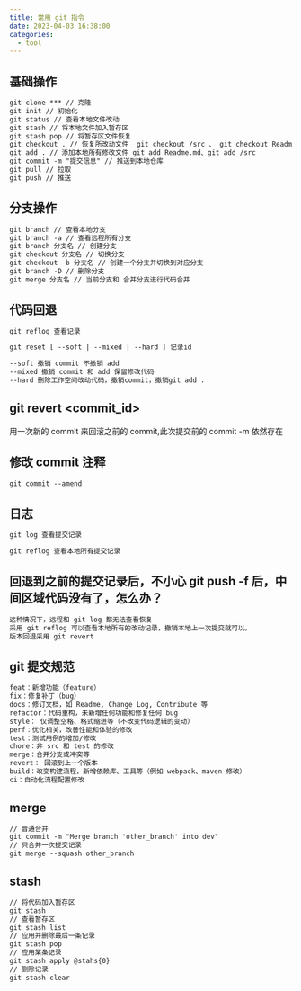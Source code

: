 ```yaml
---
title: 常用 git 指令
date: 2023-04-03 16:38:00
categories:
  - tool
---
```


## 基础操作

```txt
git clone *** // 克隆
git init // 初始化
git status // 查看本地文件改动
git stash // 将本地文件加入暂存区
git stash pop // 将暂存区文件恢复
git checkout . // 恢复所改动文件  git checkout /src 、 git checkout Readme.md
git add . // 添加本地所有修改文件 git add Readme.md、git add /src
git commit -m "提交信息" // 推送到本地仓库
git pull // 拉取
git push // 推送
```

## 分支操作

```txt
git branch // 查看本地分支
git branch -a // 查看远程所有分支
git branch 分支名 // 创建分支
git checkout 分支名 // 切换分支
git checkout -b 分支名 // 创建一个分支并切换到对应分支
git branch -D // 删除分支
git merge 分支名 // 当前分支和 合并分支进行代码合并
```

## 代码回退

```txt
git reflog 查看记录

git reset [ --soft | --mixed | --hard ] 记录id

--soft 撤销 commit 不撤销 add
--mixed 撤销 commit 和 add 保留修改代码
--hard 删除工作空间改动代码，撤销commit，撤销git add .

```

## git revert <commit_id>

用一次新的 commit 来回滚之前的 commit,此次提交前的 commit -m 依然存在

## 修改 commit 注释

```txt
git commit --amend
```

## 日志

```txt
git log 查看提交记录

git reflog 查看本地所有提交记录
```

## 回退到之前的提交记录后，不小心 git push -f 后，中间区域代码没有了，怎么办？

```txt
这种情况下，远程和 git log 都无法查看恢复
采用 git reflog 可以查看本地所有的改动记录，撤销本地上一次提交就可以。
版本回退采用 git revert
```

## git 提交规范

```txt
feat：新增功能（feature）
fix：修复补丁（bug）
docs：修订文档，如 Readme, Change Log, Contribute 等
refactor：代码重构，未新增任何功能和修复任何 bug
style： 仅调整空格、格式缩进等（不改变代码逻辑的变动）
perf：优化相关，改善性能和体验的修改
test：测试用例的增加/修改
chore：非 src 和 test 的修改
merge：合并分支或冲突等
revert： 回滚到上一个版本
build：改变构建流程，新增依赖库、工具等（例如 webpack、maven 修改）
ci：自动化流程配置修改
```

## merge

```txt
// 普通合并
git commit -m "Merge branch 'other_branch' into dev"
// 只合并一次提交记录
git merge --squash other_branch
```

## stash

```txt
// 将代码加入暂存区
git stash
// 查看暂存区
git stash list
// 应用并删除最后一条记录
git stash pop
// 应用某条记录
git stash apply @stahs{0}
// 删除记录
git stash clear
```
